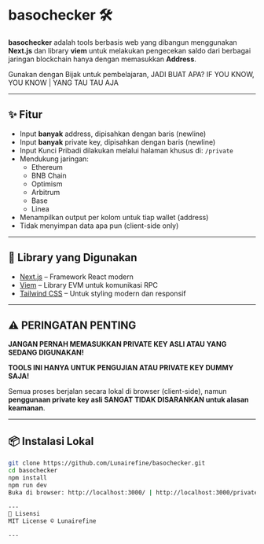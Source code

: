 # basochecker 🛠️

**basochecker** adalah tools berbasis web yang dibangun menggunakan **Next.js** dan library **viem** untuk melakukan pengecekan saldo dari berbagai jaringan blockchain hanya dengan memasukkan **Address**.

Gunakan dengan Bijak untuk pembelajaran,
JADI BUAT APA? IF YOU KNOW, YOU KNOW | YANG TAU TAU AJA

---

## ✨ Fitur
- Input **banyak** address, dipisahkan dengan baris (newline)
- Input **banyak** private key, dipisahkan dengan baris (newline)
- Input Kunci Pribadi dilakukan melalui halaman khusus di: `/private`
- Mendukung jaringan:
  - Ethereum
  - BNB Chain
  - Optimism
  - Arbitrum
  - Base
  - Linea
- Menampilkan output per kolom untuk tiap wallet (address)
- Tidak menyimpan data apa pun (client-side only)

---

## 🚀 Library yang Digunakan

- [Next.js](https://nextjs.org/) – Framework React modern
- [Viem](https://viem.sh/) – Library EVM untuk komunikasi RPC
- [Tailwind CSS](https://tailwindcss.com/) – Untuk styling modern dan responsif

---

## ⚠️ PERINGATAN PENTING

**JANGAN PERNAH MEMASUKKAN PRIVATE KEY ASLI ATAU YANG SEDANG DIGUNAKAN!**

**TOOLS INI HANYA UNTUK PENGUJIAN ATAU PRIVATE KEY DUMMY SAJA!**

Semua proses berjalan secara lokal di browser (client-side), namun **penggunaan private key asli SANGAT TIDAK DISARANKAN untuk alasan keamanan**.

---

## 📦 Instalasi Lokal

```bash
git clone https://github.com/Lunairefine/basochecker.git
cd basochecker
npm install
npm run dev
Buka di browser: http://localhost:3000/ | http://localhost:3000/private

---
📄 Lisensi
MIT License © Lunairefine

---